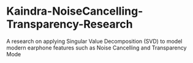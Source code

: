 # Kaindra-NoiseCancelling-Transparency-Research
A research on applying Singular Value Decomposition (SVD) to model modern earphone features such as Noise Cancelling and Transparency Mode
